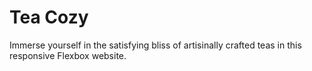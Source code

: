 # Tea Cozy
Immerse yourself in the satisfying bliss of artisinally crafted teas in this responsive Flexbox website.

